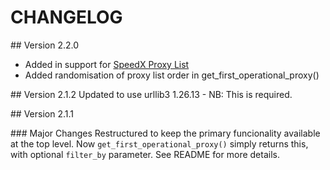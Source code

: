 # CHANGELOG

## Version 2.2.0
 * Added in support for [SpeedX Proxy List](https://github.com/TheSpeedX/PROXY-List)
 * Added randomisation of proxy list order in get_first_operational_proxy()

## Version 2.1.2
 Updated to use urllib3 1.26.13 - NB: This is required.


## Version 2.1.1

### Major Changes
Restructured to keep the primary funcionality available at the top level.  Now `get_first_operational_proxy()` simply returns this, with optional `filter_by` parameter.  See README for more details.

